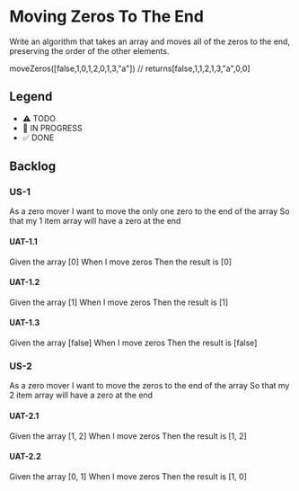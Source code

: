 # Moving Zeros To The End

Write an algorithm that takes an array and moves all of the zeros to the end, preserving the order of the other elements.

moveZeros([false,1,0,1,2,0,1,3,"a"]) // returns[false,1,1,2,1,3,"a",0,0]

## Legend
- ⚠ TODO
- 🚧 IN PROGRESS
- ✅ DONE

## Backlog

### US-1
As a zero mover
I want to move the only one zero to the end of the array
So that my 1 item array will have a zero at the end

#### UAT-1.1
Given the array [0]
When I move zeros
Then the result is [0]

#### UAT-1.2
Given the array [1]
When I move zeros
Then the result is [1]

#### UAT-1.3
Given the array [false]
When I move zeros
Then the result is [false]

### US-2
As a zero mover
I want to move the zeros to the end of the array
So that my 2 item array will have a zero at the end

#### UAT-2.1
Given the array [1, 2]
When I move zeros
Then the result is [1, 2]

#### UAT-2.2
Given the array [0, 1]
When I move zeros
Then the result is [1, 0]